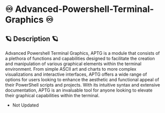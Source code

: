 # ♾️ Advanced-Powershell-Terminal-Graphics ♾️

## 🪐 Description 🪐
Advanced Powershell Terminal Graphics, APTG is a module that consists of a plethora of functions and capabilities designed to facilitate the creation and manipulation of various graphical elements within the terminal environment. From simple ASCII art and charts to more complex visualizations and interactive interfaces, APTG offers a wide range of options for users looking to enhance the aesthetic and functional appeal of their PowerShell scripts and projects. With its intuitive syntax and extensive documentation, APTG is an invaluable tool for anyone looking to elevate their graphical capabilities within the terminal.

- Not Updated
